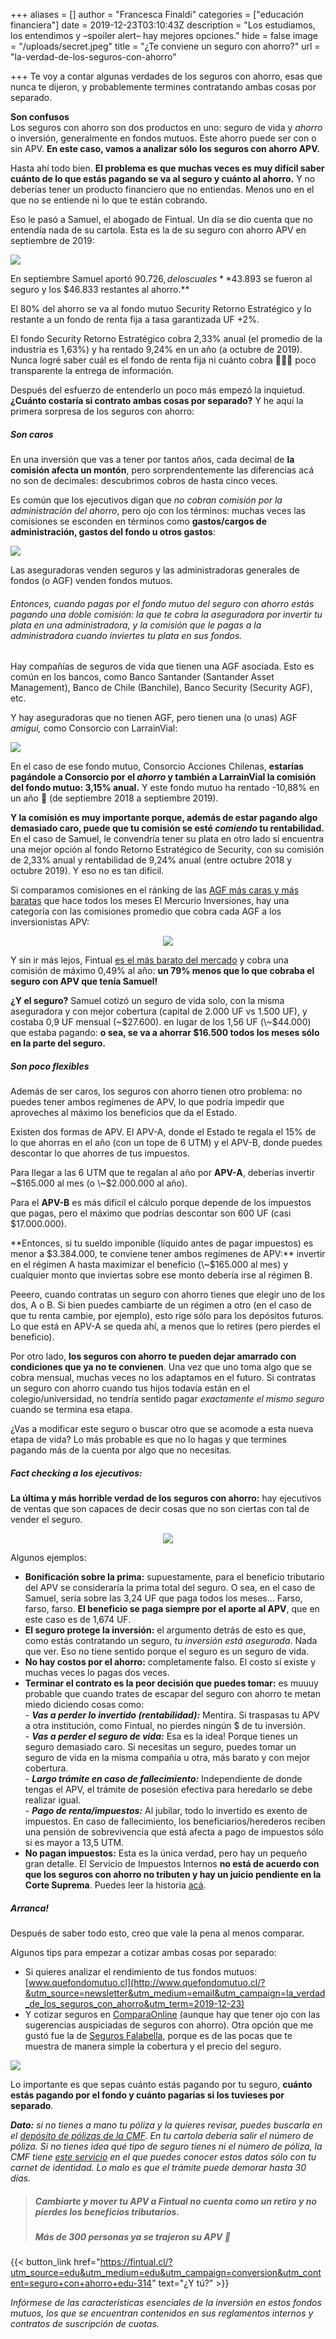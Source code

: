 +++
aliases = []
author = "Francesca Finaldi"
categories = ["educación financiera"]
date = 2019-12-23T03:10:43Z
description = "Los estudiamos, los entendimos y –spoiler alert– hay mejores opciones."
hide = false
image = "/uploads/secret.jpeg"
title = "¿Te conviene un seguro con ahorro?"
url = "la-verdad-de-los-seguros-con-ahorro"

+++
Te voy a contar algunas verdades de los seguros con ahorro, esas que nunca te dijeron, y probablemente termines contratando ambas cosas por separado.

**Son confusos**  
Los seguros con ahorro son dos productos en uno: seguro de vida y _ahorro_ o inversión, generalmente en fondos mutuos. Este ahorro puede ser con o sin APV. **En este caso, vamos a analizar sólo los seguros con ahorro APV.**

Hasta ahí todo bien. **El problema es que muchas veces es muy difícil saber cuánto de lo que estás pagando se va al seguro y cuánto al ahorro.** Y no deberías tener un producto financiero que no entiendas. Menos uno en el que no se entiende ni lo que te están cobrando.

Eso le pasó a Samuel, el abogado de Fintual. Un día se dio cuenta que no entendía nada de su cartola. Esta es la de su seguro con ahorro APV en septiembre de 2019:

![](/uploads/CartolaSept.png)

En septiembre Samuel aportó $90.726, de los cuales **$43.893 se fueron al seguro y los $46.833 restantes al ahorro.**

El 80% del ahorro se va al fondo mutuo Security Retorno Estratégico y lo restante a un fondo de renta fija a tasa garantizada UF +2%.

El fondo Security Retorno Estratégico cobra 2,33% anual (el promedio de la industria es 1,63%) y ha rentado 9,24% en un año (a octubre de 2019). Nunca logré saber cuál es el fondo de renta fija ni cuánto cobra 🤷🏽‍♀️ poco transparente la entrega de información.

Después del esfuerzo de entenderlo un poco más empezó la inquietud. **¿Cuánto costaría si contrato ambas cosas por separado?** Y he aquí la primera sorpresa de los seguros con ahorro:

##### Son caros

En una inversión que vas a tener por tantos años, cada decimal de **la comisión afecta un montón**, pero sorprendentemente las diferencias acá no son de decimales: descubrimos cobros de hasta cinco veces.

Es común que los ejecutivos digan que _no cobran comisión por la administración del ahorro_, pero ojo con los términos: muchas veces las comisiones se esconden en términos como **gastos/cargos de administración, gastos del fondo u otros gastos**:

![](/uploads/comisionffmm.png)

Las aseguradoras venden seguros y las administradoras generales de fondos (o AGF) venden fondos mutuos.

###### Entonces, cuando pagas por el fondo mutuo del seguro con ahorro estás pagando una doble comisión: la que te cobra la aseguradora por invertir tu plata en una administradora, y la comisión que le pagas a la administradora cuando inviertes tu plata en sus fondos.

Hay compañías de seguros de vida que tienen una AGF asociada. Esto es común en los bancos, como Banco Santander (Santander Asset Management), Banco de Chile (Banchile), Banco Security (Security AGF), etc.

Y hay aseguradoras que no tienen AGF, pero tienen una (o unas) AGF _amigui,_ como Consorcio con LarrainVial:

![](/uploads/consorcioaccioneschilenas.png)

En el caso de ese fondo mutuo, Consorcio Acciones Chilenas, **estarías pagándole a Consorcio por el _ahorro_ y también a LarrainVial la comisión del fondo mutuo: 3,15% anual.** Y este fondo mutuo ha rentado -10,88% en un año 🙈 (de septiembre 2018 a septiembre 2019).

**Y la comisión es muy importante porque, además de estar pagando algo demasiado caro, puede que tu comisión se esté _comiendo_ tu rentabilidad.**  
En el caso de Samuel, le convendría tener su plata en otro lado si encuentra una mejor opción al fondo Retorno Estratégico de Security, con su comisión de 2,33% anual y rentabilidad de 9,24% anual (entre octubre 2018 y octubre 2019). Y eso no es tan difícil.

Si comparamos comisiones en el ránking de las [AGF más caras y más baratas](https://www.elmercurio.com/Inversiones/Noticias/Analisis/2019/11/22/Las-AGF-mas-cara-y-mas-baratas-en-octubre.aspx?&utm_source=newsletter&utm_medium=email&utm_campaign=la_verdad_de_los_seguros_con_ahorro&utm_term=2019-12-23) que hace todos los meses El Mercurio Inversiones, hay una categoría con las comisiones promedio que cobra cada AGF a los inversionistas APV:

<div style="text-align:center"> <figure> <img src="/uploads/cobrosAPV.png"> </figure> </div>

Y sin ir más lejos, Fintual [es el más barato del mercado](https://www.elmercurio.com/Inversiones/Noticias/Analisis/2019/01/25/Nueva-serie-APV-de-fondos-mutuos-de-Fintual-es-la-mas-barata-del-mercado.aspx?&utm_source=newsletter&utm_medium=email&utm_campaign=la_verdad_de_los_seguros_con_ahorro&utm_term=2019-12-23) y cobra una comisión de máximo 0,49% al año: **un 79% menos que lo que cobraba el seguro con APV que tenía Samuel!**

**¿Y el seguro?** Samuel cotizó un seguro de vida solo, con la misma aseguradora y con mejor cobertura (capital de 2.000 UF vs 1.500 UF), y costaba 0,9 UF mensual (\~$27.600). en lugar de los 1,56 UF (\~$44.000) que estaba pagando: **o sea, se va a ahorrar $16.500 todos los meses sólo en la parte del seguro.**

##### Son poco flexibles

Además de ser caros, los seguros con ahorro tienen otro problema: no puedes tener ambos regímenes de APV, lo que podría impedir que aproveches al máximo los beneficios que da el Estado.

Existen dos formas de APV. El APV-A, donde el Estado te regala el 15% de lo que ahorras en el año (con un tope de 6 UTM) y el APV-B, donde puedes descontar lo que ahorres de tus impuestos.

Para llegar a las 6 UTM que te regalan al año por **APV-A**, deberías invertir \~$165.000 al mes (o \~$2.000.000 al año).

Para el **APV-B** es más difícil el cálculo porque depende de los impuestos que pagas, pero el máximo que podrías descontar son 600 UF (casi $17.000.000).

**Entonces, si tu sueldo imponible (líquido antes de pagar impuestos) es menor a $3.384.000, te conviene tener ambos regímenes de APV:** invertir en el régimen A hasta maximizar el beneficio (\~$165.000 al mes) y cualquier monto que inviertas sobre ese monto debería irse al régimen B.

Peeero, cuando contratas un seguro con ahorro tienes que elegir uno de los dos, A o B. Si bien puedes cambiarte de un régimen a otro (en el caso de que tu renta cambie, por ejemplo), esto rige sólo para los depósitos futuros. Lo que está en APV-A se queda ahí, a menos que lo retires (pero pierdes el beneficio).

Por otro lado, **los seguros con ahorro te pueden dejar amarrado con condiciones que ya no te convienen**. Una vez que uno toma algo que se cobra mensual, muchas veces no los adaptamos en el futuro. Si contratas un seguro con ahorro cuando tus hijos todavía están en el colegio/universidad, no tendría sentido pagar _exactamente el mismo seguro_ cuando se termina esa etapa.

¿Vas a modificar este seguro o buscar otro que se acomode a esta nueva etapa de vida? Lo más probable es que no lo hagas y que termines pagando más de la cuenta por algo que no necesitas.

##### Fact checking a los ejecutivos:

**La última y más horrible verdad de los seguros con ahorro:** hay ejecutivos de ventas que son capaces de decir cosas que no son ciertas con tal de vender el seguro.

<div style="text-align:center"> <figure> <img src="/uploads/pinocho.jpeg"> </figure> </div>

Algunos ejemplos:

* **Bonificación sobre la prima:** supuestamente, para el beneficio tributario del APV se consideraría la prima total del seguro. O sea, en el caso de Samuel, sería sobre las 3,24 UF que paga todos los meses… Farso, farso, farso. **El beneficio se paga siempre por el aporte al APV**, que en este caso es de 1,674 UF.
* **El seguro protege la inversión:** el argumento detrás de esto es que, como estás contratando un seguro, _tu inversión está asegurada_. Nada que ver. Eso no tiene sentido porque el seguro es un seguro de vida.
* **No hay costos por el ahorro:** completamente falso. El costo sí existe y muchas veces lo pagas dos veces.
* **Terminar el contrato es la peor decisión que puedes tomar:** es muuuy probable que cuando trates de escapar del seguro con ahorro te metan miedo diciendo cosas como:  
  \- **_Vas a perder lo invertido (rentabilidad):_** Mentira. Si traspasas tu APV a otra institución, como Fintual, no pierdes ningún $ de tu inversión.  
  \- **_Vas a perder el seguro de vida:_** Esa es la idea! Porque tienes un seguro demasiado caro. Si necesitas un seguro, puedes tomar un seguro de vida en la misma compañía u otra, más barato y con mejor cobertura.  
  \- **_Largo trámite en caso de fallecimiento:_** Independiente de donde tengas el APV, el trámite de posesión efectiva para heredarlo se debe realizar igual.  
  \- **_Pago de renta/impuestos:_** Al jubilar, todo lo invertido es exento de impuestos. En caso de fallecimiento, los beneficiarios/herederos reciben una pensión de sobrevivencia que está afecta a pago de impuestos sólo si es mayor a 13,5 UTM.
* **No pagan impuestos:** Esta es la única verdad, pero hay un pequeño gran detalle. El Servicio de Impuestos Internos **no está de acuerdo con que los seguros con ahorro no tributen y hay un juicio pendiente en la Corte Suprema**. Puedes leer la historia [acá](https://edu.fintual.cl/pagan-impuestos-los-seguros-con-ahorro/?&utm_source=newsletter&utm_medium=email&utm_campaign=la_verdad_de_los_seguros_con_ahorro&utm_term=2019-12-23).

##### Arranca!

Después de saber todo esto, creo que vale la pena al menos comparar.

Algunos tips para empezar a cotizar ambas cosas por separado:

* Si quieres analizar el rendimiento de tus fondos mutuos: [www.quefondomutuo.cl](http://www.quefondomutuo.cl/?&utm_source=newsletter&utm_medium=email&utm_campaign=la_verdad_de_los_seguros_con_ahorro&utm_term=2019-12-23)
* Y cotizar seguros en [ComparaOnline](https://www.comparaonline.cl/seguro-de-vida?&utm_source=newsletter&utm_medium=email&utm_campaign=la_verdad_de_los_seguros_con_ahorro&utm_term=2019-12-23) [(](https://www.comparaonline.cl/seguro-de-vida?&utm_source=newsletter&utm_medium=email&utm_campaign=la_verdad_de_los_seguros_con_ahorro&utm_term=2019-12-23)aunque hay que tener ojo con las sugerencias auspiciadas de seguros con ahorro). Otra opción que me gustó fue la de [Seguros Falabella](https://web.segurosfalabella.com/cl/vida/full/?&utm_source=newsletter&utm_medium=email&utm_campaign=la_verdad_de_los_seguros_con_ahorro&utm_term=2019-12-23), porque es de las pocas que te muestra de manera simple la cobertura y el precio del seguro.

![](/uploads/segurosfalabella.png)

Lo importante es que sepas cuánto estás pagando por tu seguro, **cuánto estás pagando por el fondo y cuánto pagarías si los tuvieses por separado**.

**_Dato:_** _si no tienes a mano tu póliza y la quieres revisar, puedes buscarla en el_ [_depósito de pólizas de la CMF_](http://www.cmfchile.cl/institucional/mercados/deposito_polizas.php?mercado=S&utm_source=newsletter&utm_medium=email&utm_campaign=la_verdad_de_los_seguros_con_ahorro&utm_term=2019-12-23)_. En tu cartola debería salir el número de póliza. Si no tienes idea qué tipo de seguro tienes ni el número de póliza, la CMF tiene_ [_este servicio_](http://www.cmfchile.cl/mascerca/601/w3-article-20320.html?&utm_source=newsletter&utm_medium=email&utm_campaign=la_verdad_de_los_seguros_con_ahorro&utm_term=2019-12-23) _en el que puedes conocer estos datos sólo con tu carnet de identidad. Lo malo es que el trámite puede demorar hasta 30 días._

> ##### Cambiarte y mover tu APV a Fintual no cuenta como un retiro y no pierdes los beneficios tributarios.
>
> ##### Más de 300 personas ya se trajeron su APV 🚀

  
{{< button_link href="https://fintual.cl/?utm_source=edu&utm_medium=edu&utm_campaign=conversion&utm_content=seguro+con+ahorro+edu-314" text="¿Y tú?" >}}

_Infórmese de las características esenciales de la inversión en estos fondos mutuos, los que se encuentran contenidos en sus reglamentos internos y contratos de suscripción de cuotas._